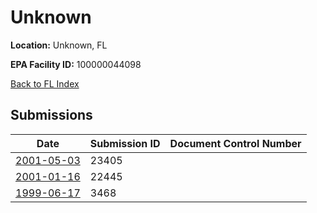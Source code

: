 # Unknown

**Location:** Unknown, FL

**EPA Facility ID:** 100000044098

[Back to FL Index](../../index.md)

## Submissions

| Date | Submission ID | Document Control Number |
|------|--------------|-------------------------|
| [2001-05-03](submissions/23405.md) | 23405 |  |
| [2001-01-16](submissions/22445.md) | 22445 |  |
| [1999-06-17](submissions/3468.md) | 3468 |  |
